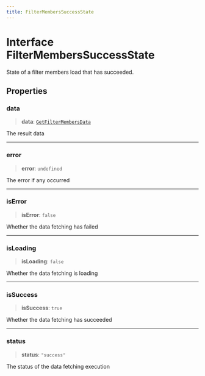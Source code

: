 ```yaml
---
title: FilterMembersSuccessState
---
```


# Interface FilterMembersSuccessState

State of a filter members load that has succeeded.

## Properties

### data

> **data**: [`GetFilterMembersData`](interface.GetFilterMembersData.md)

The result data

***

### error

> **error**: `undefined`

The error if any occurred

***

### isError

> **isError**: `false`

Whether the data fetching has failed

***

### isLoading

> **isLoading**: `false`

Whether the data fetching is loading

***

### isSuccess

> **isSuccess**: `true`

Whether the data fetching has succeeded

***

### status

> **status**: `"success"`

The status of the data fetching execution
